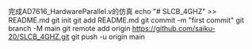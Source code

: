 完成AD7616_HardwareParallel.v的仿真
 echo "# SLCB_4GHZ" >> README.md
git init
git add README.md
git commit -m "first commit"
git branch -M main
git remote add origin https://github.com/saiku-20/SLCB_4GHZ.git
git push -u origin main